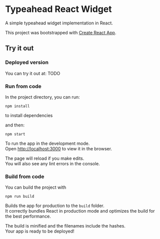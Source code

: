 # Typeahead React Widget

A simple typeahead widget implementation in React.

This project was bootstrapped with [Create React App](https://github.com/facebook/create-react-app).

## Try it out

### Deployed version

You can try it out at: TODO

### Run from code

In the project directory, you can run:

`npm install`

to install dependencies

and then:

`npm start`

To run the app in the development mode.\
Open [http://localhost:3000](http://localhost:3000) to view it in the browser.

The page will reload if you make edits.\
You will also see any lint errors in the console.

### Build from code

You can build the project with

`npm run build`

Builds the app for production to the `build` folder.\
It correctly bundles React in production mode and optimizes the build for the best performance.

The build is minified and the filenames include the hashes.\
Your app is ready to be deployed!
